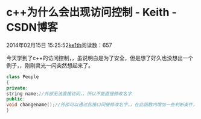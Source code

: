 # c++为什么会出现访问控制 - Keith - CSDN博客





2014年02月15日 15:25:52[ke1th](https://me.csdn.net/u012436149)阅读数：657








今天学到了c++的访问控制，，虽说明白是为了安全，但是想了好久也没想出一个例子，，刚刚灵光一闪突然想起来了。

```cpp
class People
{
private:
string name;//外部无法直接访问，，所以不能直接修改名字
public:
void changename();//外部可以通过此接口间接修改名字，，在此函数内增加一些判断条件，就可以防止外部非法修改名字了
}
```




